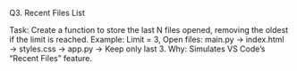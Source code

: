 Q3. Recent Files List

Task: Create a function to store the last N files opened, removing the oldest if the limit is reached.
Example: Limit = 3, Open files:
main.py → index.html → styles.css → app.py → Keep only last 3.
Why: Simulates VS Code’s “Recent Files” feature.